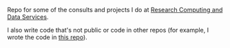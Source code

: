 Repo for some of the consults and projects I do at [Research Computing and Data Services](https://www.it.northwestern.edu/departments/it-services-support/research/).

I also write code that's not public or code in other repos (for example, I wrote the code in [this repo](https://github.com/counseloreducationdata)).
